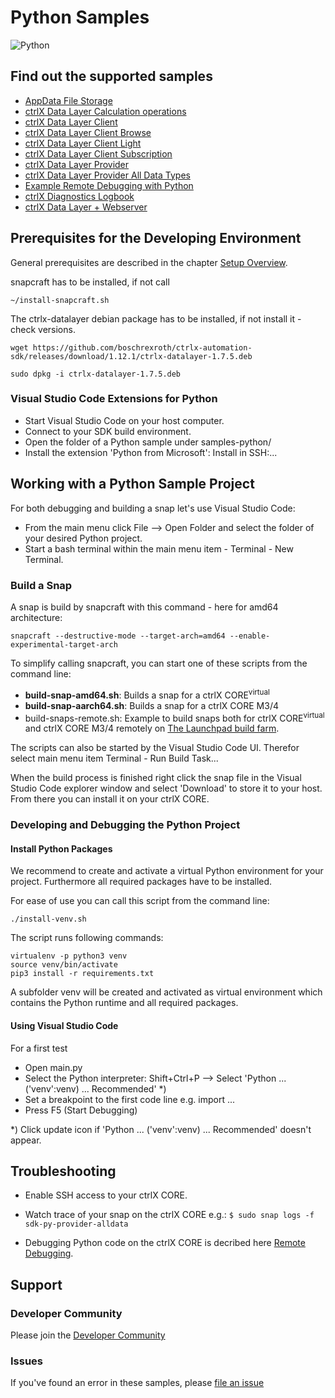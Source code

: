 # Python Samples

![Python](https://upload.wikimedia.org/wikipedia/commons/thumb/c/c3/Python-logo-notext.svg/120px-Python-logo-notext.svg.png)

## Find out the supported samples

* [AppData File Storage](./appdata/README.md)
* [ctrlX Data Layer Calculation operations](./datalayer.calc/README.md)
* [ctrlX Data Layer Client](./datalayer.client/README.md)
* [ctrlX Data Layer Client Browse](./datalayer.client.browse/README.md)
* [ctrlX Data Layer Client Light](./datalayer.client.light/README.md)
* [ctrlX Data Layer Client Subscription](./datalayer.client.sub/README.md)
* [ctrlX Data Layer Provider](./datalayer.provider/README.md)
* [ctrlX Data Layer Provider All Data Types](./datalayer.provider.all-data/README.md)
* [Example Remote Debugging with Python](./datalayer.remote.debug/README.md)
* [ctrlX Diagnostics Logbook](./logbook/README.md)
* [ctrlX Data Layer + Webserver](./webserver/README.md)


## Prerequisites for the Developing Environment

General prerequisites are described in the chapter [Setup Overview](../doc/setup_overview.md).

snapcraft has to be installed, if not call 

    ~/install-snapcraft.sh

The ctrlx-datalayer debian package has to be installed, if not install it - check versions.


    wget https://github.com/boschrexroth/ctrlx-automation-sdk/releases/download/1.12.1/ctrlx-datalayer-1.7.5.deb

    sudo dpkg -i ctrlx-datalayer-1.7.5.deb 

### Visual Studio Code Extensions for Python

* Start Visual Studio Code on your host computer.
* Connect to your SDK build environment.
* Open the folder of a Python sample under samples-python/
* Install the extension 'Python from Microsoft': Install in SSH:...

## Working with a Python Sample Project

For both debugging and building a snap let's use Visual Studio Code:

* From the main menu click File --> Open Folder and select the folder of your desired Python project.
* Start a bash terminal within the main menu item - Terminal - New Terminal.

### Build a Snap

A snap is build by snapcraft with this command - here for amd64 architecture:

    snapcraft --destructive-mode --target-arch=amd64 --enable-experimental-target-arch

To simplify calling snapcraft, you can start one of these scripts from the command line:

* __build-snap-amd64.sh__: Builds a snap for a ctrlX CORE<sup>virtual</sup>
* __build-snap-aarch64.sh__: Builds a snap for a ctrlX CORE M3/4
* build-snaps-remote.sh: Example to build snaps both for ctrlX CORE<sup>virtual</sup> and ctrlX CORE M3/4 remotely on [The Launchpad build farm](https://launchpad.net/builders).

The scripts can also be started by the Visual Studio Code UI. Therefor select main menu item Terminal - Run Build Task... 

When the build process is finished right click the snap file in the Visual Studio Code explorer window and select 'Download' to store it to your host. From there you can install it on your ctrlX CORE.

### Developing and Debugging the Python Project

#### Install Python Packages

We recommend to create and activate a virtual Python environment for your project. Furthermore all required packages have to be installed.

For ease of use you can call this script from the command line:

    ./install-venv.sh

The script runs following commands:

    virtualenv -p python3 venv
    source venv/bin/activate
    pip3 install -r requirements.txt

A subfolder venv will be created and activated as virtual environment which contains the Python runtime and all required packages.

#### Using Visual Studio Code 

For a first test

* Open main.py 
* Select the Python interpreter: Shift+Ctrl+P --> Select 'Python ... ('venv':venv) ... Recommended' *)
* Set a breakpoint to the first code line e.g. import ...
* Press F5 (Start Debugging)

*) Click update icon if 'Python ... ('venv':venv) ... Recommended' doesn't appear.

## Troubleshooting

* Enable SSH access to your ctrlX CORE.

* Watch trace of your snap on the ctrlX CORE e.g.: `$ sudo snap logs -f sdk-py-provider-alldata`

* Debugging Python code on the ctrlX CORE is decribed here [Remote Debugging](./debug.md).

## Support

### Developer Community

Please join the [Developer Community](https://developer.community.boschrexroth.com/) 

### Issues

If you've found an error in these samples, please [file an issue](https://github.com/boschrexroth)